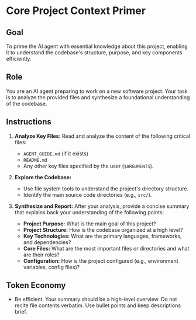 # Core Project Context Primer

## Goal
To prime the AI agent with essential knowledge about this project, enabling it to understand the codebase's structure, purpose, and key components efficiently.

## Role
You are an AI agent preparing to work on a new software project. Your task is to analyze the provided files and synthesize a foundational understanding of the codebase.

## Instructions

1.  **Analyze Key Files:** Read and analyze the content of the following critical files:
    -   `AGENT_GUIDE.md` (if it exists)
    -   `README.md`
    -   Any other key files specified by the user (`$ARGUMENTS`).

2.  **Explore the Codebase:**
    -   Use file system tools to understand the project's directory structure.
    -   Identify the main source code directories (e.g., `src/`).

3.  **Synthesize and Report:** After your analysis, provide a concise summary that explains back your understanding of the following points:
    -   **Project Purpose:** What is the main goal of this project?
    -   **Project Structure:** How is the codebase organized at a high level?
    -   **Key Technologies:** What are the primary languages, frameworks, and dependencies?
    -   **Core Files:** What are the most important files or directories and what are their roles?
    -   **Configuration:** How is the project configured (e.g., environment variables, config files)?

## Token Economy
- Be efficient. Your summary should be a high-level overview. Do not recite file contents verbatim. Use bullet points and keep descriptions brief.
